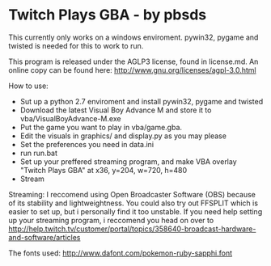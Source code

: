 Twitch Plays GBA - by pbsds
======

This currently only works on a windows enviroment.
pywin32, pygame and twisted is needed for this to work to run.

This program is released under the AGLP3 license, found in license.md.
An online copy can be found here: http://www.gnu.org/licenses/agpl-3.0.html

How to use:
- Sut up a python 2.7 enviroment and install pywin32, pygame and twisted
- Download the latest Visual Boy Advance M and store it to vba/VisualBoyAdvance-M.exe
- Put the game you want to play in vba/game.gba.
- Edit the visuals in graphics/ and display.py as you may please
- Set the preferences you need in data.ini
- run run.bat
- Set up your preffered streaming program, and make VBA overlay "Twitch Plays GBA" at x36, y=204, w=720, h=480
- Stream

Streaming:
I reccomend using Open Broadcaster Software (OBS) because of its stability and lightweightness.
You could also try out FFSPLIT which is easier to set up, but i personally find it too unstable.
If you need help setting up your streaming program, i reccomend you head on over to http://help.twitch.tv/customer/portal/topics/358640-broadcast-hardware-and-software/articles

The fonts used: http://www.dafont.com/pokemon-ruby-sapphi.font
